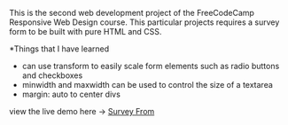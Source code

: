 This is the second web development project of the FreeCodeCamp Responsive Web Design course. This particular projects requires a survey form to be built with pure HTML and CSS. 

*Things that I have learned
- can use transform to easily scale form elements such as radio buttons and checkboxes
- minwidth and maxwidth can be used to control the size of a textarea
- margin: auto to center divs

view the live demo here -> [Survey From](https://sczh0509.github.io/Survey_Form/)
